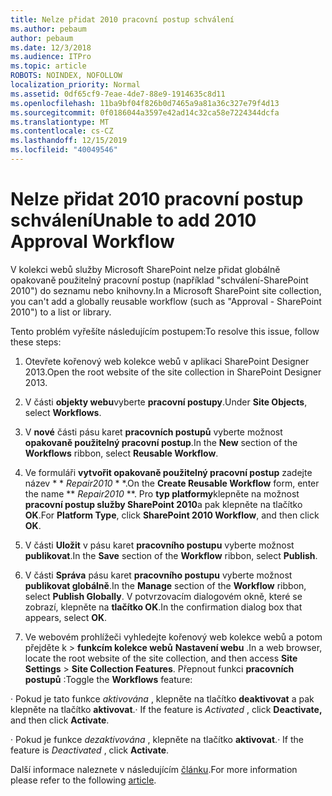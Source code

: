 ```yaml
---
title: Nelze přidat 2010 pracovní postup schválení
ms.author: pebaum
author: pebaum
ms.date: 12/3/2018
ms.audience: ITPro
ms.topic: article
ROBOTS: NOINDEX, NOFOLLOW
localization_priority: Normal
ms.assetid: 0df65cf9-7eae-4de7-88e9-1914635c8d11
ms.openlocfilehash: 11ba9bf04f826b0d7465a9a81a36c327e79f4d13
ms.sourcegitcommit: 0f0186044a3597e42ad14c32ca58e7224344dcfa
ms.translationtype: MT
ms.contentlocale: cs-CZ
ms.lasthandoff: 12/15/2019
ms.locfileid: "40049546"
---
```

# <a name="unable-to-add-2010-approval-workflow"></a><span data-ttu-id="cdaf3-102">Nelze přidat 2010 pracovní postup schválení</span><span class="sxs-lookup"><span data-stu-id="cdaf3-102">Unable to add 2010 Approval Workflow</span></span>

<span data-ttu-id="cdaf3-103">V kolekci webů služby Microsoft SharePoint nelze přidat globálně opakovaně použitelný pracovní postup (například "schválení-SharePoint 2010") do seznamu nebo knihovny.</span><span class="sxs-lookup"><span data-stu-id="cdaf3-103">In a Microsoft SharePoint site collection, you can't add a globally reusable workflow (such as "Approval - SharePoint 2010") to a list or library.</span></span>
  
<span data-ttu-id="cdaf3-104">Tento problém vyřešíte následujícím postupem:</span><span class="sxs-lookup"><span data-stu-id="cdaf3-104">To resolve this issue, follow these steps:</span></span> 
  
1. <span data-ttu-id="cdaf3-105">Otevřete kořenový web kolekce webů v aplikaci SharePoint Designer 2013.</span><span class="sxs-lookup"><span data-stu-id="cdaf3-105">Open the root website of the site collection in SharePoint Designer 2013.</span></span>
  
2. <span data-ttu-id="cdaf3-106">V části **objekty webu**vyberte **pracovní postupy**.</span><span class="sxs-lookup"><span data-stu-id="cdaf3-106">Under **Site Objects**, select **Workflows**.</span></span> 
  
3. <span data-ttu-id="cdaf3-107">V **nové** části pásu karet **pracovních postupů** vyberte možnost **opakovaně použitelný pracovní postup**.</span><span class="sxs-lookup"><span data-stu-id="cdaf3-107">In the **New** section of the **Workflows** ribbon, select **Reusable Workflow**.</span></span> 
  
4. <span data-ttu-id="cdaf3-108">Ve formuláři **vytvořit opakovaně použitelný pracovní postup** zadejte název \* \* *Repair2010* \* \*.</span><span class="sxs-lookup"><span data-stu-id="cdaf3-108">On the **Create Reusable Workflow** form, enter the name \*\* *Repair2010* \*\*.</span></span> <span data-ttu-id="cdaf3-109">Pro **typ platformy**klepněte na možnost **pracovní postup služby SharePoint 2010**a pak klepněte na tlačítko **OK**.</span><span class="sxs-lookup"><span data-stu-id="cdaf3-109">For **Platform Type**, click **SharePoint 2010 Workflow**, and then click **OK**.</span></span> 
  
1. <span data-ttu-id="cdaf3-110">V části **Uložit** v pásu karet **pracovního postupu** vyberte možnost **publikovat**.</span><span class="sxs-lookup"><span data-stu-id="cdaf3-110">In the **Save** section of the **Workflow** ribbon, select **Publish**.</span></span> 
  
2. <span data-ttu-id="cdaf3-111">V části **Správa** pásu karet **pracovního postupu** vyberte možnost **publikovat globálně**.</span><span class="sxs-lookup"><span data-stu-id="cdaf3-111">In the **Manage** section of the **Workflow** ribbon, select **Publish Globally**.</span></span> <span data-ttu-id="cdaf3-112">V potvrzovacím dialogovém okně, které se zobrazí, klepněte na **tlačítko OK**.</span><span class="sxs-lookup"><span data-stu-id="cdaf3-112">In the confirmation dialog box that appears, select **OK**.</span></span> 
  
3. <span data-ttu-id="cdaf3-113">Ve webovém prohlížeči vyhledejte kořenový web kolekce webů a potom přejděte k \> **funkcím kolekce webů** **Nastavení webu** .</span><span class="sxs-lookup"><span data-stu-id="cdaf3-113">In a web browser, locate the root website of the site collection, and then access **Site Settings** \> **Site Collection Features**.</span></span> <span data-ttu-id="cdaf3-114">Přepnout funkci **pracovních postupů** :</span><span class="sxs-lookup"><span data-stu-id="cdaf3-114">Toggle the **Workflows** feature:</span></span> 
  
<span data-ttu-id="cdaf3-115">· Pokud je tato funkce *aktivována* , klepněte na tlačítko **deaktivovat** a pak klepněte na tlačítko **aktivovat**.</span><span class="sxs-lookup"><span data-stu-id="cdaf3-115">· If the feature is  *Activated*  , click **Deactivate,** and then click **Activate**.</span></span> 
  
<span data-ttu-id="cdaf3-116">· Pokud je funkce *dezaktivována* , klepněte na tlačítko **aktivovat**.</span><span class="sxs-lookup"><span data-stu-id="cdaf3-116">· If the feature is  *Deactivated*  , click **Activate**.</span></span> 
  
<span data-ttu-id="cdaf3-117">Další informace naleznete v následujícím [článku](https://go.microsoft.com/fwlink/?linkid=2047770&amp;clcid=0x409).</span><span class="sxs-lookup"><span data-stu-id="cdaf3-117">For more information please refer to the following [article](https://go.microsoft.com/fwlink/?linkid=2047770&amp;clcid=0x409).</span></span>
  

